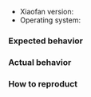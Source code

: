 <!--
Thanks for opening an issue! A few things to keep in mind:

- The issue tracker is only for bugs and feature requests.
- Before reporting a bug, please try reproducing your issue against the latest version of Xiaofan.
-->

- Xiaofan version:
- Operating system:

### Expected behavior

<!-- What do you think should happen? -->

### Actual behavior

<!-- What actually happends? -->

### How to reproduct

<!--

Your best chance of getting this bug looked at quickly is to provide a REPOSITORY that can be cloned and run.

You can for https://github.com/fanfoujs/xiaofan and include a link to the branch with your changes.

If you provide a URL, please list the commands required to clone/setup/run your repo e.g.

  $ git clone $YOUR_URL -b $BRANCH

-->
